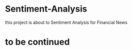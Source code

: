 # Sentiment-Analysis
this project is about to Sentiment Analysis for Financial News


# to be continued